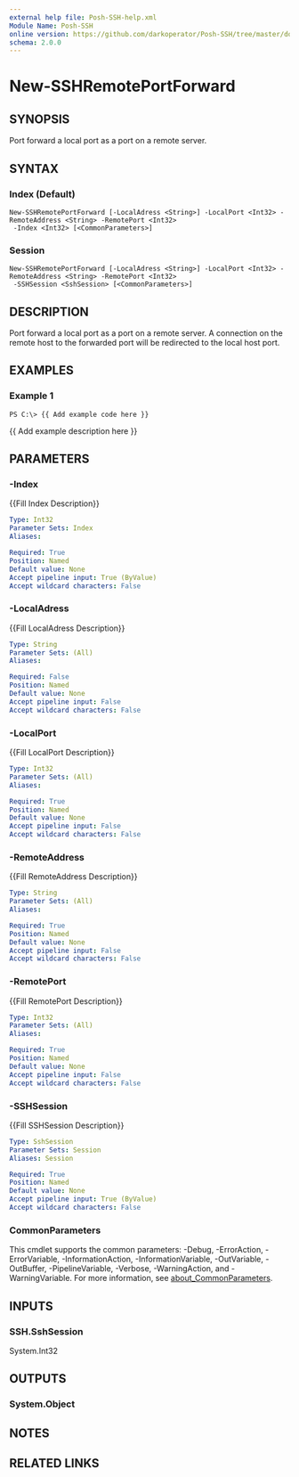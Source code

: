 ```yaml
---
external help file: Posh-SSH-help.xml
Module Name: Posh-SSH
online version: https://github.com/darkoperator/Posh-SSH/tree/master/docs
schema: 2.0.0
---
```


# New-SSHRemotePortForward

## SYNOPSIS
Port forward a local port as a port on a remote server.

## SYNTAX

### Index (Default)
```
New-SSHRemotePortForward [-LocalAdress <String>] -LocalPort <Int32> -RemoteAddress <String> -RemotePort <Int32>
 -Index <Int32> [<CommonParameters>]
```

### Session
```
New-SSHRemotePortForward [-LocalAdress <String>] -LocalPort <Int32> -RemoteAddress <String> -RemotePort <Int32>
 -SSHSession <SshSession> [<CommonParameters>]
```

## DESCRIPTION
Port forward a local port as a port on a remote server.
A connection on the remote host to the forwarded port will be redirected to the local host port.

## EXAMPLES

### Example 1
```
PS C:\> {{ Add example code here }}
```

{{ Add example description here }}

## PARAMETERS

### -Index
{{Fill Index Description}}

```yaml
Type: Int32
Parameter Sets: Index
Aliases:

Required: True
Position: Named
Default value: None
Accept pipeline input: True (ByValue)
Accept wildcard characters: False
```

### -LocalAdress
{{Fill LocalAdress Description}}

```yaml
Type: String
Parameter Sets: (All)
Aliases:

Required: False
Position: Named
Default value: None
Accept pipeline input: False
Accept wildcard characters: False
```

### -LocalPort
{{Fill LocalPort Description}}

```yaml
Type: Int32
Parameter Sets: (All)
Aliases:

Required: True
Position: Named
Default value: None
Accept pipeline input: False
Accept wildcard characters: False
```

### -RemoteAddress
{{Fill RemoteAddress Description}}

```yaml
Type: String
Parameter Sets: (All)
Aliases:

Required: True
Position: Named
Default value: None
Accept pipeline input: False
Accept wildcard characters: False
```

### -RemotePort
{{Fill RemotePort Description}}

```yaml
Type: Int32
Parameter Sets: (All)
Aliases:

Required: True
Position: Named
Default value: None
Accept pipeline input: False
Accept wildcard characters: False
```

### -SSHSession
{{Fill SSHSession Description}}

```yaml
Type: SshSession
Parameter Sets: Session
Aliases: Session

Required: True
Position: Named
Default value: None
Accept pipeline input: True (ByValue)
Accept wildcard characters: False
```

### CommonParameters
This cmdlet supports the common parameters: -Debug, -ErrorAction, -ErrorVariable, -InformationAction, -InformationVariable, -OutVariable, -OutBuffer, -PipelineVariable, -Verbose, -WarningAction, and -WarningVariable. For more information, see [about_CommonParameters](http://go.microsoft.com/fwlink/?LinkID=113216).

## INPUTS

### SSH.SshSession
System.Int32

## OUTPUTS

### System.Object
## NOTES

## RELATED LINKS
